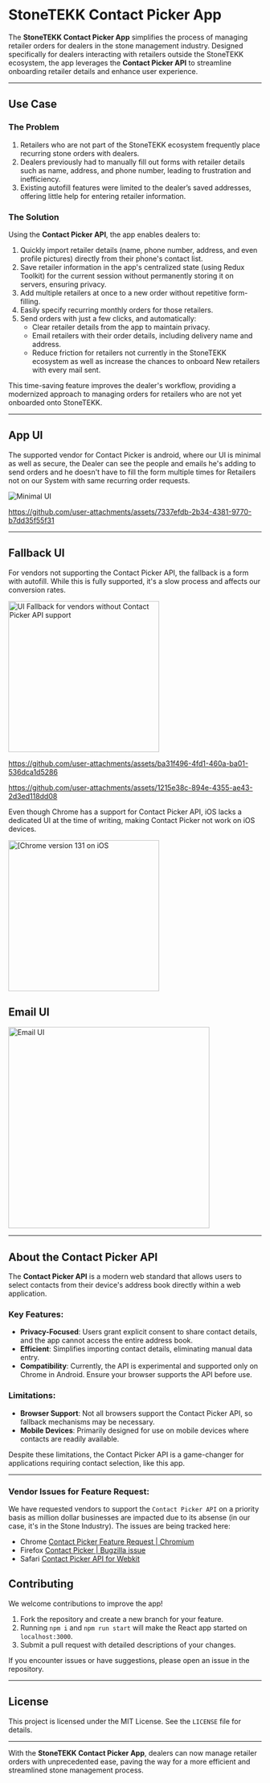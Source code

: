# StoneTEKK Contact Picker App

The **StoneTEKK Contact Picker App** simplifies the process of managing retailer orders for dealers in the stone management industry. Designed specifically for dealers interacting with retailers outside the StoneTEKK ecosystem, the app leverages the **Contact Picker API** to streamline onboarding retailer details and enhance user experience.

---

## Use Case

### The Problem

1. Retailers who are not part of the StoneTEKK ecosystem frequently place recurring stone orders with dealers.
2. Dealers previously had to manually fill out forms with retailer details such as name, address, and phone number, leading to frustration and inefficiency.
3. Existing autofill features were limited to the dealer’s saved addresses, offering little help for entering retailer information.

### The Solution

Using the **Contact Picker API**, the app enables dealers to:

1. Quickly import retailer details (name, phone number, address, and even profile pictures) directly from their phone's contact list.
2. Save retailer information in the app's centralized state (using Redux Toolkit) for the current session without permanently storing it on servers, ensuring privacy.
3. Add multiple retailers at once to a new order without repetitive form-filling.
4. Easily specify recurring monthly orders for those retailers.
5. Send orders with just a few clicks, and automatically:
   - Clear retailer details from the app to maintain privacy.
   - Email retailers with their order details, including delivery name and address.
   - Reduce friction for retailers not currently in the StoneTEKK ecosystem as well as increase the chances to onboard New retailers with every mail sent.

This time-saving feature improves the dealer's workflow, providing a modernized approach to managing orders for retailers who are not yet onboarded onto StoneTEKK.

---


## App UI

The supported vendor for Contact Picker is android, where our UI is minimal as well as secure, the Dealer can see the people and emails he's adding to send orders and he doesn't have to fill the form multiple times for Retailers not on our System with same recurring order requests.

![Minimal UI](https://github.com/user-attachments/assets/324b2c1a-1d8f-4183-9133-818c6760c8ed)

https://github.com/user-attachments/assets/7337efdb-2b34-4381-9770-b7dd35f55f31

---

## Fallback UI

For vendors not supporting the Contact Picker API, the fallback is a form with autofill. While this is fully supported, it's a slow process and affects our conversion rates. 

<img width="300" alt="UI Fallback for vendors without Contact Picker API support" src="https://github.com/user-attachments/assets/18b80f23-c1b8-42a2-a779-8ada2cdf9631">


https://github.com/user-attachments/assets/ba31f496-4fd1-460a-ba01-536dca1d5286

https://github.com/user-attachments/assets/1215e38c-894e-4355-ae43-2d3ed118dd08

Even though Chrome has a support for Contact Picker API, iOS lacks a dedicated UI at the time of writing, making Contact Picker not work on iOS devices.

<img width="300" alt="[Chrome version 131 on iOS" src="https://github.com/user-attachments/assets/81e2d019-f283-4ad1-a240-c2b71083c58e">


## Email UI

<img width="400" alt="Email UI" src="https://github.com/user-attachments/assets/425eb5f8-9b5c-4034-9c4e-23fd4045c8e5">

---

## About the Contact Picker API

The **Contact Picker API** is a modern web standard that allows users to select contacts from their device's address book directly within a web application.

### Key Features:

- **Privacy-Focused**: Users grant explicit consent to share contact details, and the app cannot access the entire address book.
- **Efficient**: Simplifies importing contact details, eliminating manual data entry.
- **Compatibility**: Currently, the API is experimental and supported only on Chrome in Android. Ensure your browser supports the API before use.

### Limitations:

- **Browser Support**: Not all browsers support the Contact Picker API, so fallback mechanisms may be necessary.
- **Mobile Devices**: Primarily designed for use on mobile devices where contacts are readily available.

Despite these limitations, the Contact Picker API is a game-changer for applications requiring contact selection, like this app.

---

### Vendor Issues for Feature Request:

We have requested vendors to support the `Contact Picker API` on a priority basis as million dollar businesses are impacted due to its absense (in our case, it's in the Stone Industry). The issues are being tracked here:

- Chrome [Contact Picker Feature Request | Chromium](https://issues.chromium.org/issues/380990251)
- Firefox [Contact Picker | Bugzilla issue](https://bugzilla.mozilla.org/show_bug.cgi?id=1933450)
- Safari [Contact Picker API for Webkit](https://bugs.webkit.org/show_bug.cgi?id=283713)

## Contributing

We welcome contributions to improve the app!

1. Fork the repository and create a new branch for your feature.
2. Running `npm i` and `npm run start` will make the React app started on `localhost:3000`.
3. Submit a pull request with detailed descriptions of your changes.

If you encounter issues or have suggestions, please open an issue in the repository.

---

## License

This project is licensed under the MIT License. See the `LICENSE` file for details.

---

With the **StoneTEKK Contact Picker App**, dealers can now manage retailer orders with unprecedented ease, paving the way for a more efficient and streamlined stone management process.
